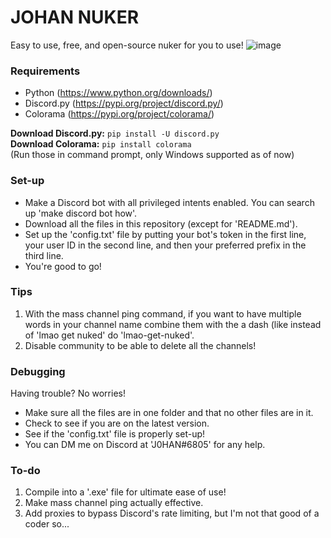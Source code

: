 # JOHAN NUKER
Easy to use, free, and open-source nuker for you to use!
![image](https://github.com/ngs-official/johan-nuker/assets/123272327/24e3c40e-99bb-4669-95e1-a724d9741b29)

### Requirements
* Python (https://www.python.org/downloads/)
* Discord.py (https://pypi.org/project/discord.py/)
* Colorama (https://pypi.org/project/colorama/)

**Download Discord.py:** ```pip install -U discord.py``` <br />
**Download Colorama:** ```pip install colorama``` <br />
(Run those in command prompt, only Windows supported as of now)

### Set-up
* Make a Discord bot with all privileged intents enabled. You can search up 'make discord bot how'.
* Download all the files in this repository (except for 'README.md').
* Set up the 'config.txt' file by putting your bot's token in the first line, your user ID in the second line, and then your preferred prefix in the third line.
* You're good to go!

### Tips
1. With the mass channel ping command, if you want to have multiple words in your channel name combine them with the a dash (like instead of 'lmao get nuked' do 'lmao-get-nuked'.
2. Disable community to be able to delete all the channels!

### Debugging
Having trouble? No worries!
* Make sure all the files are in one folder and that no other files are in it.
* Check to see if you are on the latest version.
* See if the 'config.txt' file is properly set-up!
* You can DM me on Discord at 'J0HAN#6805' for any help.

### To-do
1. Compile into a '.exe' file for ultimate ease of use!
2. Make mass channel ping actually effective.
3. Add proxies to bypass Discord's rate limiting, but I'm not that good of a coder so...
